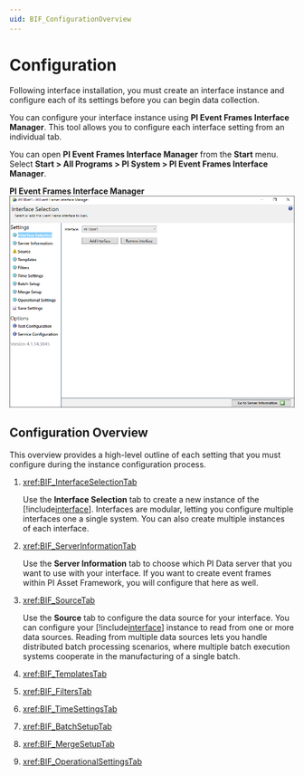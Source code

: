 ```yaml
---
uid: BIF_ConfigurationOverview
---
```


# Configuration

Following interface installation, you must create an interface instance and configure each of its settings before you can begin data collection.

You can configure your interface instance using **PI Event Frames Interface Manager**. This tool allows you to configure each interface setting from an individual tab.

You can open **PI Event Frames Interface Manager** from the **Start** menu. Select **Start > All Programs > PI System > PI Event Frames Interface Manager**.

**PI Event Frames Interface Manager**
![PI Event Frames Interface Manager](../images/bifconfig.png)

## Configuration Overview

This overview provides a high-level outline of each setting that you must configure during the instance configuration process.

1. <xref:BIF_InterfaceSelectionTab>

    Use the **Interface Selection** tab to create a new instance of the [!include[interface](../includes/product-short.md)]. Interfaces are modular, letting you configure multiple interfaces one a single system. You can also create multiple instances of each interface.

1. <xref:BIF_ServerInformationTab>

    Use the **Server Information** tab to choose which PI Data server that you want to use with your interface. If you want to create event frames within PI Asset Framework, you will configure that here as well.

1. <xref:BIF_SourceTab>

    Use the **Source** tab to configure the data source for your interface. You can configure your [!include[interface](../includes/product-short.md)] instance to read from one or more data sources. Reading from multiple data sources lets you handle distributed batch processing scenarios, where multiple batch execution systems cooperate in the manufacturing of a single batch.

1. <xref:BIF_TemplatesTab>

1. <xref:BIF_FiltersTab>

1. <xref:BIF_TimeSettingsTab>

1. <xref:BIF_BatchSetupTab>

1. <xref:BIF_MergeSetupTab>

1. <xref:BIF_OperationalSettingsTab>
